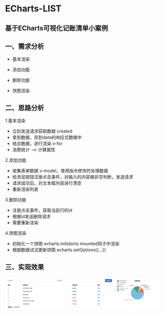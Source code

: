 # ECharts-LIST
## 基于ECharts可视化记账清单小案例
## 一、需求分析
- 基本渲染

- 添加功能

- 删除功能

- 饼图渲染

## 二、思路分析

1.基本渲染  

- 立刻发送请求获取数据 created
- 拿到数据，存到data的响应式数据中
- 结合数据，进行渲染 v-for
- 消费统计  —> 计算属性

2.添加功能

- 收集表单数据 v-model，使用指令修饰符处理数据
- 给添加按钮注册点击事件，对输入的内容做非空判断，发送请求
- 请求成功后，对文本框内容进行清空
- 重新渲染列表

3.删除功能

- 注册点击事件，获取当前行的id
- 根据id发送删除请求
- 需要重新渲染

4.饼图渲染

- 初始化一个饼图 echarts.init(dom)    mounted钩子中渲染
- 根据数据试试更新饼图 echarts.setOptions({...})

## 三、实现效果

![Image text](https://github.com/wpper99/ECharts-LIST/blob/master/%E5%AE%9E%E7%8E%B0%E6%95%88%E6%9E%9C.png)
